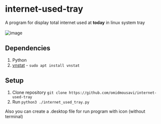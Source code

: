 # internet-used-tray
A program for display total internet used at **today** in linux system tray
<br>
<br>
![image](https://github.com/omidmousavi/internet-used-tray/assets/67155909/23ca3680-d669-49ec-83fb-bd3c2e89e43b)


## Dependencies

1. Python
2. [vnstat](https://humdi.net/vnstat/) - ```sudo apt install vnstat```

## Setup

1. Clone repository `git clone https://github.com/omidmousavi/internet-used-tray`
2. Run `python3 ./internet_used_tray.py`

Also you can create a .desktop file for run program with icon (without terminal)
